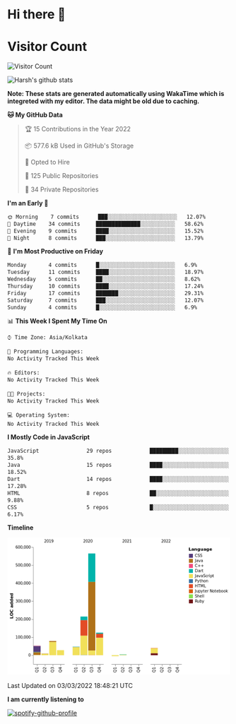# Hi there 👋 

# Visitor Count
![Visitor Count](https://profile-counter.glitch.me/harsh2201/count.svg)

![Harsh's github stats](https://github-readme-stats.vercel.app/api?username=harsh2201&show_icons=true&theme=radical)

**Note: These stats are generated automatically using WakaTime which is integreted with my editor. The data might be old due to caching.**

<!--START_SECTION:waka-->
**🐱 My GitHub Data** 

> 🏆 15 Contributions in the Year 2022
 > 
> 📦 577.6 kB Used in GitHub's Storage 
 > 
> 💼 Opted to Hire
 > 
> 📜 125 Public Repositories 
 > 
> 🔑 34 Private Repositories  
 > 
**I'm an Early 🐤** 

```text
🌞 Morning    7 commits      ███░░░░░░░░░░░░░░░░░░░░░░   12.07% 
🌆 Daytime    34 commits     ██████████████░░░░░░░░░░░   58.62% 
🌃 Evening    9 commits      ████░░░░░░░░░░░░░░░░░░░░░   15.52% 
🌙 Night      8 commits      ███░░░░░░░░░░░░░░░░░░░░░░   13.79%

```
📅 **I'm Most Productive on Friday** 

```text
Monday       4 commits      █░░░░░░░░░░░░░░░░░░░░░░░░   6.9% 
Tuesday      11 commits     ████░░░░░░░░░░░░░░░░░░░░░   18.97% 
Wednesday    5 commits      ██░░░░░░░░░░░░░░░░░░░░░░░   8.62% 
Thursday     10 commits     ████░░░░░░░░░░░░░░░░░░░░░   17.24% 
Friday       17 commits     ███████░░░░░░░░░░░░░░░░░░   29.31% 
Saturday     7 commits      ███░░░░░░░░░░░░░░░░░░░░░░   12.07% 
Sunday       4 commits      █░░░░░░░░░░░░░░░░░░░░░░░░   6.9%

```


📊 **This Week I Spent My Time On** 

```text
⌚︎ Time Zone: Asia/Kolkata

💬 Programming Languages: 
No Activity Tracked This Week

🔥 Editors: 
No Activity Tracked This Week

🐱‍💻 Projects: 
No Activity Tracked This Week

💻 Operating System: 
No Activity Tracked This Week

```

**I Mostly Code in JavaScript** 

```text
JavaScript               29 repos            █████████░░░░░░░░░░░░░░░░   35.8% 
Java                     15 repos            ████░░░░░░░░░░░░░░░░░░░░░   18.52% 
Dart                     14 repos            ████░░░░░░░░░░░░░░░░░░░░░   17.28% 
HTML                     8 repos             ██░░░░░░░░░░░░░░░░░░░░░░░   9.88% 
CSS                      5 repos             █░░░░░░░░░░░░░░░░░░░░░░░░   6.17%

```


**Timeline**

![Chart not found](https://raw.githubusercontent.com/harsh2201/harsh2201/master/charts/bar_graph.png) 


 Last Updated on 03/03/2022 18:48:21 UTC
<!--END_SECTION:waka-->


**I am currently listening to**

[![spotify-github-profile](https://spotify-github-profile.vercel.app/api/view?uid=0zd53poz5lu9da8yk1wq8bpss&cover_image=true)](https://spotify-github-profile.vercel.app/api/view?uid=0zd53poz5lu9da8yk1wq8bpss&redirect=true) 

